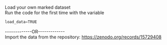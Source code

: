 Load your own marked dataset <br />
Run the code for the first time with the variable 
```python
load_data=TRUE
```
-------------OR------------- <br />
Import the data from the repository: https://zenodo.org/records/15729408